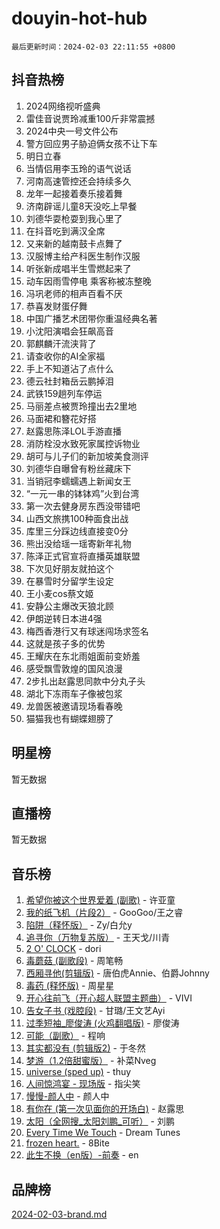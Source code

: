# douyin-hot-hub

`最后更新时间：2024-02-03 22:11:55 +0800`

## 抖音热榜

1. 2024网络视听盛典
1. 雷佳音说贾玲减重100斤非常震撼
1. 2024中央一号文件公布
1. 警方回应男子胁迫俩女孩不让下车
1. 明日立春
1. 当情侣用李玉玲的语气说话
1. 河南高速管控还会持续多久
1. 龙年一起接着奏乐接着舞
1. 济南辟谣儿童8天没吃上早餐
1. 刘德华耍枪耍到我心里了
1. 在抖音吃到满汉全席
1. 又来新的越南鼓卡点舞了
1. 汉服博主给产科医生制作汉服
1. 听张新成唱半生雪燃起来了
1. 动车因雨雪停电 乘客称被冻整晚
1. 冯巩老师的相声百看不厌
1. 恭喜发财蛋仔舞
1. 中国广播艺术团带你重温经典名著
1. 小沈阳演唱会狂飙高音
1. 郭麒麟汗流浃背了
1. 请查收你的AI全家福
1. 手上不知道沾了点什么
1. 德云社封箱岳云鹏掉泪
1. 武铁159趟列车停运
1. 马丽差点被贾玲撞出去2里地
1. 马面裙和簪花好搭
1. 赵露思陈泽LOL手游直播
1. 消防栓没水致死家属控诉物业
1. 胡可与儿子们的新加坡美食测评
1. 刘德华自曝曾有粉丝藏床下
1. 当销冠李蠕蠕遇上新闻女王
1. “一元一串的钵钵鸡”火到台湾
1. 第一次去健身房东西没带错吧
1. 山西文旅携100种面食出战
1. 库里三分踩边线直接变0分
1. 熊出没给瑶一瑶寄新年礼物
1. 陈泽正式官宣将直播英雄联盟
1. 下次见好朋友就拍这个
1. 在暴雪时分留学生设定
1. 王小麦cos蔡文姬
1. 安静公主爆改天狼北顾
1. 伊朗逆转日本进4强
1. 梅西香港行又有球迷闯场求签名
1. 这就是孩子多的优势
1. 王耀庆在东北雨姐面前变娇羞
1. 感受飘雪敦煌的国风浪漫
1. 2步扎出赵露思同款中分丸子头
1. 湖北下冻雨车子像被包浆
1. 龙兽医被邀请现场看春晚
1. 猫猫我也有蝴蝶翅膀了

## 明星榜

暂无数据

## 直播榜

暂无数据

## 音乐榜

1. [希望你被这个世界爱着 (副歌)](https://sf5-hl-cdn-tos.douyinstatic.com/obj/tos-cn-ve-2774/oUHCmWQfZlE3QQBKBeD8rCFLpJzPgCpImhsxMt) - 许亚童
1. [我的纸飞机（片段2）](https://sf3-cdn-tos.douyinstatic.com/obj/tos-cn-ve-2774/oM2ZrKcg2CD5AeRB2gkeXOFB1IxAGJdZPazYHf) - GooGoo/王之睿
1. [陷阱（释怀版）](https://sf3-cdn-tos.douyinstatic.com/obj/tos-cn-ve-2774/oE8C21LeZrzKLDFfQYgMzx4GAIHageG5IzayY7) - Zy/白允y
1. [追寻你（万物复苏版）](https://sf3-cdn-tos.douyinstatic.com/obj/tos-cn-ve-2774/oYeAZJsbjIDit9APmBg8u6uDUQnHmoCf3gbo74) - 王天戈/川青
1. [2 O' CLOCK](https://sf5-hl-cdn-tos.douyinstatic.com/obj/tos-cn-ve-2774/oIUBICeqlYQHTigCBOnCMlwBZJkgiBjt1oDfbg) - dori
1. [毒蘑菇 (副歌段)](https://sf5-hl-cdn-tos.douyinstatic.com/obj/tos-cn-ve-2774/ocDEUsfdLjxnlFXtfogBCiQCEqYB7QZgZ8VViM) - 周笔畅
1. [西厢寻他(剪辑版)](https://sf3-cdn-tos.douyinstatic.com/obj/tos-cn-ve-2774/oUsAVfAQKlRNxEv5qxvIB8o5qmIWUcXbzJKJhw) - 唐伯虎Annie、伯爵Johnny
1. [毒药 (释怀版)](https://sf5-hl-cdn-tos.douyinstatic.com/obj/tos-cn-ve-2774/oYILMEAzspdZBIzy4frJNB8ZHPHWAhiwowd4Ad) - 周星星
1. [开心往前飞（开心超人联盟主题曲）](https://sf3-cdn-tos.douyinstatic.com/obj/tos-cn-ve-2774/9d8fb7c82cf1421fb93a9fe925275e0a) - VIVI
1. [告女子书 (戏腔段)](https://sf5-hl-cdn-tos.douyinstatic.com/obj/tos-cn-ve-2774/osCCzFxWgstBDi92ZfBB4ht7gQENBmQMAl0eI6) - 甘璐/王文艺Ayi
1. [过季短袖_廖俊涛 (火鸡翻唱版)](https://sf5-hl-cdn-tos.douyinstatic.com/obj/tos-cn-ve-2774/ogQVJl0tRBKxQgZji7YClFEBrVDeHpPTWfCZbQ) - 廖俊涛
1. [可能（副歌）](https://sf5-hl-cdn-tos.douyinstatic.com/obj/tos-cn-ve-2774/cde1731888894259b333569393c2fb51) - 程响
1. [其实都没有 (剪辑版2)](https://sf5-hl-cdn-tos.douyinstatic.com/obj/tos-cn-ve-2774/oEBNQenHZtBhxYjGgUDQk0BCHTigQafgFlbQ7k) - 于冬然
1. [梦游（1.2倍甜蜜版）](https://sf3-cdn-tos.douyinstatic.com/obj/tos-cn-ve-2774/o4gyAUm8hwufoEABmwVIiQtHsFuGzAEEWtNMzo) - 补菜Nveg
1. [universe (sped up)](https://sf3-cdn-tos.douyinstatic.com/obj/tos-cn-ve-2774/oIQnurQLDCsdYeegkM4CKuVb23MZBXtX6QB8bv) - thuy
1. [人间惊鸿宴 - 现场版](https://sf3-cdn-tos.douyinstatic.com/obj/tos-cn-ve-2774/osF4mrPePAf2Yv8Wfr5fATCHZwL5h1QiGQAKwz) - 指尖笑
1. [慢慢-颜人中](https://sf6-cdn-tos.douyinstatic.com/obj/tos-cn-ve-2774/ocjHNfBXdBxQNC8ZGAeoLMFTUgtBg8bkExunDC) - 颜人中
1. [有你在 (第一次见面你的开场白)](https://sf5-hl-cdn-tos.douyinstatic.com/obj/tos-cn-ve-2774/oAthrQ3ClJBfI57uBoFEgNDYtNCZ0TSYQQfxQ0) - 赵露思
1. [太阳（全网搜_太阳刘鹏_可听）](https://sf5-hl-cdn-tos.douyinstatic.com/obj/tos-cn-ve-2774/ogWbyIQnlBFImVbeDocRdCIYtBHlbJXgfZMvgz) - 刘鹏
1. [Every Time We Touch](https://sf6-cdn-tos.douyinstatic.com/obj/tos-cn-ve-2774/ogN6lUKQeBBfEVhIOMikG1CcJjugxk1tztZyhP) - Dream Tunes
1. [frozen heart.](https://sf5-hl-cdn-tos.douyinstatic.com/obj/tos-cn-ve-2774/oIIWJfyjIACZA9zQMtnJ6hQQhFC4vhCupoRBsO) - 8Bite
1. [此生不换（en版）-前奏](https://sf6-cdn-tos.douyinstatic.com/obj/tos-cn-ve-2774/oMDvUGwhKrKYDEqXiMYEwxZqBWIJFA92CiLAO) - en

## 品牌榜

[2024-02-03-brand.md](2024-02-03-brand.md)

